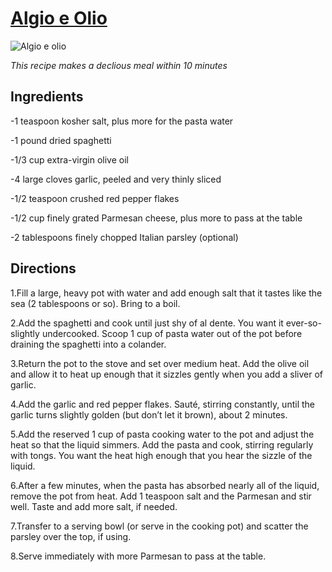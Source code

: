 # [Algio e Olio](https://www.google.com/url?sa=i&url=https%3A%2F%2Fwww.simplyrecipes.com%2Fspaghetti-aglio-e-olio-pasta-with-garlic-and-oil-recipe-6455612&psig=AOvVaw2cR3j_xtEku9w_f5KXBryQ&ust=1740147648867000&source=images&cd=vfe&opi=89978449&ved=0CBQQjRxqFwoTCLCjmaW50osDFQAAAAAdAAAAABAh)

![Algio e olio](https://www.simplyrecipes.com/thmb/gjS-FSuYnqK3fclkE2fWhYl1VWQ=/1500x0/filters:no_upscale():max_bytes(150000):strip_icc()/Simply-Recipes-Spaghetti-Aglio-e-Olio-LEAD-2-c8e7e8c6edb04a8691463c6ea8cd4ba1.jpg)

*This recipe makes a declious meal within 10 minutes*

## Ingredients

-1 teaspoon kosher salt, plus more for the pasta water

-1 pound dried spaghetti

-1/3 cup extra-virgin olive oil

-4 large cloves garlic, peeled and very thinly sliced

-1/2 teaspoon crushed red pepper flakes

-1/2 cup finely grated Parmesan cheese, plus more to pass 
at the table

-2 tablespoons finely chopped Italian parsley (optional)

## Directions
1.Fill a large, heavy pot with water and add enough salt that it tastes like the sea (2 tablespoons or so). Bring to a boil. 

2.Add the spaghetti and cook until just shy of al dente. You want it ever-so-slightly undercooked. Scoop 1 cup of pasta water out of the pot before draining the spaghetti into a colander.

3.Return the pot to the stove and set over medium heat. Add the olive oil and allow it to heat up enough that it sizzles gently when you add a sliver of garlic. 

4.Add the garlic and red pepper flakes. Sauté, stirring constantly, until the garlic turns slightly golden (but don’t let it brown), about 2 minutes.

5.Add the reserved 1 cup of pasta cooking water to the pot and adjust the heat so that the liquid simmers. Add the pasta and cook, stirring regularly with tongs. You want the heat high enough that you hear the sizzle of the liquid. 

6.After a few minutes, when the pasta has absorbed nearly all of the liquid, remove the pot from heat. Add 1 teaspoon salt and the Parmesan and stir well. Taste and add more salt, if needed. 

7.Transfer to a serving bowl (or serve in the cooking pot) and scatter the parsley over the top, if using. 

8.Serve immediately with more Parmesan to pass at the table. 

